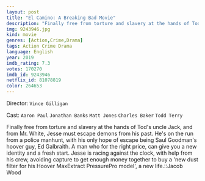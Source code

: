 ```yaml
---
layout: post
title: "El Camino: A Breaking Bad Movie"
description: "Finally free from torture and slavery at the hands of Tod's uncle Jack, and from Mr. White, Jesse must escape demons from his past. He's on the run from a police manhunt, with his only hope of escape being Saul Goodman's hoover guy, Ed Galbraith. A man who for the right price, can give you a new identity and a fresh start. Jesse is racing against the clock, with help from his crew, avoiding capture to get enough money together to .."
img: 9243946.jpg
kind: movie
genres: [Action,Crime,Drama]
tags: Action Crime Drama 
language: English
year: 2019
imdb_rating: 7.3
votes: 170270
imdb_id: 9243946
netflix_id: 81078819
color: 264653
---
```

Director: `Vince Gilligan`  

Cast: `Aaron Paul` `Jonathan Banks` `Matt Jones` `Charles Baker` `Todd Terry` 

Finally free from torture and slavery at the hands of Tod's uncle Jack, and from Mr. White, Jesse must escape demons from his past. He's on the run from a police manhunt, with his only hope of escape being Saul Goodman's hoover guy, Ed Galbraith. A man who for the right price, can give you a new identity and a fresh start. Jesse is racing against the clock, with help from his crew, avoiding capture to get enough money together to buy a 'new dust filter for his Hoover MaxExtract PressurePro model', a new life.::Jacob Wood
